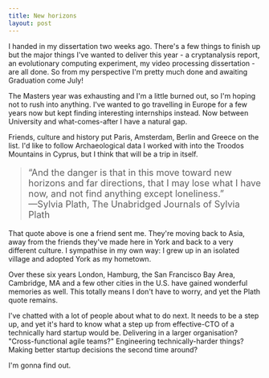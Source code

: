 ```yaml
---
title: New horizons
layout: post
---
```


<!--Something I've done quite a bit this year is push back against being dismissed as a, "new Grad." When I've interviewed on that level I've literally been rejected for having more experience.-->

<!--My dissertation has been handed in for near two weeks now. A group project, a final not-so-welcome farewell to University, continues until June 9th. Graduation is July 12th.-->

I handed in my dissertation two weeks ago. There's a few things to finish up but the major things I've wanted to deliver this year - a cryptanalysis report, an evolutionary computing experiment, my video processing dissertation - are all done. So from my perspective I'm pretty much done and awaiting Graduation come July!

The Masters year was exhausting and I'm a little burned out, so I'm hoping not to rush into anything. I've wanted to go travelling in Europe for a few years now but kept finding interesting internships instead. Now between University and what-comes-after I have a natural gap.
<!--more-->

Friends, culture and history put Paris, Amsterdam, Berlin and Greece on the list. I'd like to follow Archaeological data I worked with into the Troodos Mountains in Cyprus, but I think that will be a trip in itself.

<blockquote>
  <p style="font-size: 18px;">“And the danger is that in this move toward new horizons and far directions, that I may lose what I have now, and not find anything except loneliness.”
<br>—Sylvia Plath, The Unabridged Journals of Sylvia Plath</p>
</blockquote>

That quote above is one a friend sent me. They're moving back to Asia, away from the friends they've made here in York and back to a very different culture. I sympathise in my own way: I grew up in an isolated village and adopted York as my hometown.

Over these six years London, Hamburg, the San Francisco Bay Area, Cambridge, MA and a few other cities in the U.S. have gained wonderful memories as well. This totally means I don't have to worry, and yet the Plath quote remains.

I've chatted with a lot of people about what to do next. It needs to be a step up, and yet it's hard to know what a step up from effective-CTO of a technically hard startup would be. Delivering in a larger organisation? "Cross-functional agile teams?" Engineering technically-harder things? Making better startup decisions the second time around?

<!--End of the day, it just has to be rewarding and worthwhile while either paying the bills or working around them.-->

I'm gonna find out.

<!--
The UK has taken a disturbing turn in the last year, and I don't quite know what it means for my or our future.

If I want to focus on engineering I'd like to work with Distributed Systems at an organisation that does good. If I want to mix product and engineering I'd either look at Product Manager or head back into startups. If I want to

The UK has taken a disturbing turn in the last year, and I don't quite know what it means for my or our future.

head back into startups I have a choice of doing my own - Dreamforge taught me a lot about the early-stage - or finding a team and direction I like.

I've chatted with a lot of people about what to do next. Deciding on a career direction is tricky. If I want to focus on engineering I'd like to work with Microservices and Distributed Systems somewhere that does good. If I want to head back into startups I have a choice of doing my own - Dreamforge taught me a lot about the early-stage - or finding a team and direction I like.
-->
